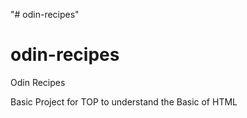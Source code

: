 "# odin-recipes" 
# odin-recipes
Odin Recipes

Basic Project for TOP to understand the Basic of HTML
